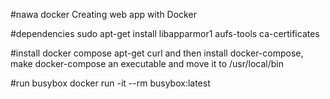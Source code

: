 #nawa docker
Creating web app with Docker

#dependencies
 sudo apt-get install libapparmor1 aufs-tools ca-certificates

#install docker compose
apt-get curl and then install docker-compose, make docker-compose an executable and
move it to /usr/local/bin

#run busybox
docker run -it --rm busybox:latest
